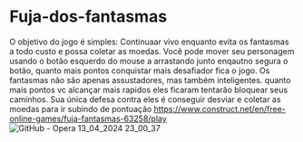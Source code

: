 # Fuja-dos-fantasmas
O objetivo do jogo é simples: Continuaar vivo enquanto evita os fantasmas a todo custo e possa coletar as moedas. Você pode mover seu personagem usando o botão esquerdo do mouse a arrastando junto enqautno segura o botão, quanto mais pontos conquistar mais desafiador fica o jogo.
Os fantasmas não são apenas assustadores, mas também inteligentes. quanto mais pontos vc alcançar mais rapidos eles ficaram tentarão bloquear seus caminhos. Sua única defesa contra eles é conseguir desviar e coletar as moedas para ir subindo de pontuação
https://www.construct.net/en/free-online-games/fuja-fantasmas-63258/play
![GitHub - Opera 13_04_2024 23_00_37](https://github.com/Guilhermegp0304/Fuja-dos-fantasmas/assets/164427490/08c0c518-1a14-49e4-8b5c-ba092ad545f9)

